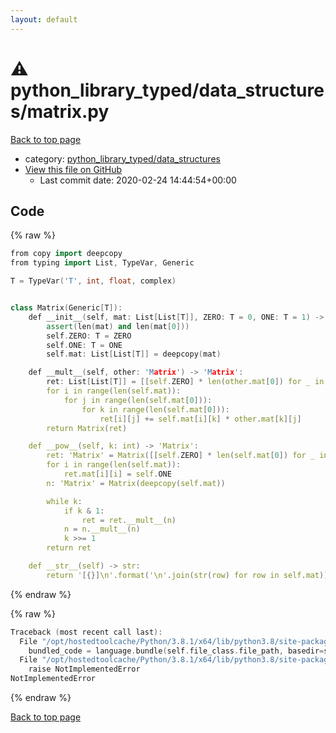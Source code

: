 ```yaml
---
layout: default
---
```


<!-- mathjax config similar to math.stackexchange -->
<script type="text/javascript" async
  src="https://cdnjs.cloudflare.com/ajax/libs/mathjax/2.7.5/MathJax.js?config=TeX-MML-AM_CHTML">
</script>
<script type="text/x-mathjax-config">
  MathJax.Hub.Config({
    TeX: { equationNumbers: { autoNumber: "AMS" }},
    tex2jax: {
      inlineMath: [ ['$','$'] ],
      processEscapes: true
    },
    "HTML-CSS": { matchFontHeight: false },
    displayAlign: "left",
    displayIndent: "2em"
  });
</script>

<script type="text/javascript" src="https://cdnjs.cloudflare.com/ajax/libs/jquery/3.4.1/jquery.min.js"></script>
<script src="https://cdn.jsdelivr.net/npm/jquery-balloon-js@1.1.2/jquery.balloon.min.js" integrity="sha256-ZEYs9VrgAeNuPvs15E39OsyOJaIkXEEt10fzxJ20+2I=" crossorigin="anonymous"></script>
<script type="text/javascript" src="../../../assets/js/copy-button.js"></script>
<link rel="stylesheet" href="../../../assets/css/copy-button.css" />


# :warning: python_library_typed/data_structures/matrix.py

<a href="../../../index.html">Back to top page</a>

* category: <a href="../../../index.html#1bd6c8bcf0a034068d4ecd4538188ccf">python_library_typed/data_structures</a>
* <a href="{{ site.github.repository_url }}/blob/master/python_library_typed/data_structures/matrix.py">View this file on GitHub</a>
    - Last commit date: 2020-02-24 14:44:54+00:00




## Code

<a id="unbundled"></a>
{% raw %}
```cpp
from copy import deepcopy
from typing import List, TypeVar, Generic

T = TypeVar('T', int, float, complex)


class Matrix(Generic[T]):
    def __init__(self, mat: List[List[T]], ZERO: T = 0, ONE: T = 1) -> None:
        assert(len(mat) and len(mat[0]))
        self.ZERO: T = ZERO
        self.ONE: T = ONE
        self.mat: List[List[T]] = deepcopy(mat)

    def __mult__(self, other: 'Matrix') -> 'Matrix':
        ret: List[List[T]] = [[self.ZERO] * len(other.mat[0]) for _ in range(len(self.mat))]
        for i in range(len(self.mat)):
            for j in range(len(self.mat[0])):
                for k in range(len(self.mat[0])):
                    ret[i][j] += self.mat[i][k] * other.mat[k][j]
        return Matrix(ret)

    def __pow__(self, k: int) -> 'Matrix':
        ret: 'Matrix' = Matrix([[self.ZERO] * len(self.mat[0]) for _ in range(len(self.mat))])
        for i in range(len(self.mat)):
            ret.mat[i][i] = self.ONE
        n: 'Matrix' = Matrix(deepcopy(self.mat))

        while k:
            if k & 1:
                ret = ret.__mult__(n)
            n = n.__mult__(n)
            k >>= 1
        return ret

    def __str__(self) -> str:
        return '[{}]\n'.format('\n'.join(str(row) for row in self.mat))

```
{% endraw %}

<a id="bundled"></a>
{% raw %}
```cpp
Traceback (most recent call last):
  File "/opt/hostedtoolcache/Python/3.8.1/x64/lib/python3.8/site-packages/onlinejudge_verify/docs.py", line 348, in write_contents
    bundled_code = language.bundle(self.file_class.file_path, basedir=self.cpp_source_path)
  File "/opt/hostedtoolcache/Python/3.8.1/x64/lib/python3.8/site-packages/onlinejudge_verify/languages/python.py", line 68, in bundle
    raise NotImplementedError
NotImplementedError

```
{% endraw %}

<a href="../../../index.html">Back to top page</a>

